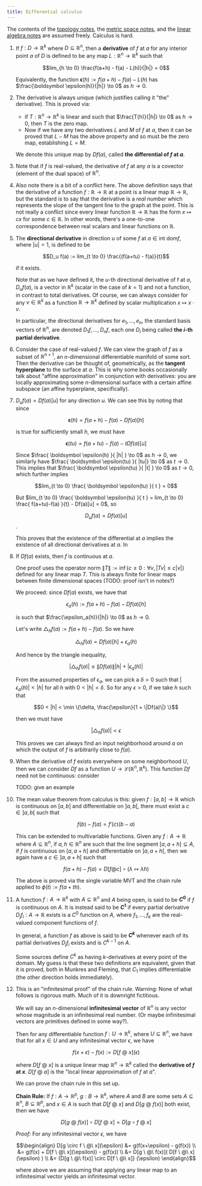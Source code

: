 ```yaml
---
title: Differential calculus
---
```

The contents of the [topology notes](basic_topology.html), the [metric space notes](metric_spaces.html), and the [linear algebra notes](linear_algebra.html) are assumed freely. Calculus is hard.

1. If $f: D \to \mathbb{R}^k$ where $D \subseteq \mathbb{R}^n$, then a **derivative** of $f$ at $a$ for any interior point $a$ of $D$ is defined to be any map $L: \mathbb{R}^n \to \mathbb{R}^k$ such that

    $$lim_{h \to 0} \frac{f(a+h) - f(a) - L(h)}{|h|} = 0$$

    Equivalently, the function $\boldsymbol \epsilon (h) := f(a+h) - f(a) - L(h)$ has $\frac{\boldsymbol \epsilon(h)}{|h|} \to 0$ as $h \to 0$.

2. The derivative is always unique (which justifies calling it "the" derivative). This is proved via:

     - if $T: \mathbb{R}^n \to \mathbb{R}^k$ is linear and such that $\frac{T(h)}{|h|} \to 0$ as $h \to 0$, then $T$ is the zero map.
     - Now if we have any two derivatives $L$ and $M$ of $f$ at $a$, then it can be proved that $L - M$ has the above property and so must be the zero map, establishing $L = M$.

    We denote this unique map by $Df(a)$, called **the differential of $f$ at $a$**.

3. Note that if $f$ is real-valued, the derivative of $f$ at any $a$ is a covector (element of the dual space) of $\mathbb{R}^n$.

4. Also note there is a bit of a conflict here. The above definition says that the derivative of a function $f: \mathbb{R} \to \mathbb{R}$ at a point is a linear map $\mathbb{R} \to \mathbb{R}$, but the standard is to say that the derivative is a *real number* which represents the slope of the tangent line to the graph at the point. This is not really a conflict since every linear function $\mathbb{R} \to \mathbb{R}$ has the form $x \mapsto cx$ for some $c \in \mathbb{R}$. In other words, there's a one-to-one correspondence between real scalars and linear functions on $\mathbb{R}$.

5. The **directional derivative** in direction $u$ of some $f$ at $a \in \text{int} \text{ dom} f$, where $|u| = 1$, is defined to be

    $$D_u f(a) := lim_{t \to 0} \frac{(f(a+tu) - f(a)}{t}$$

    if it exists.

    Note that as we have defined it, the $u$-th directional derivative of f at $a$, $D_u f(a)$, is a vector in $\mathbb{R}^k$ (scalar in the case of $k = 1$) and not a function, in contrast to total derivatives. Of course, we can always consider for any $v \in \mathbb{R}^k$ as a function $\mathbb{R} \to \mathbb{R}^k$ defined by scalar multiplication $x \mapsto x \cdot v$.

    In particular, the directional derivatives for $e_1, \ldots, e_n$, the standard basis vectors of $\mathbb{R}^n$, are denoted $D_1 f, \ldots, D_n f$, each one $D_i$ being called **the $i$-th partial derivative**.

6. Consider the case of real-valued $f$. We can view the graph of $f$ as a subset of $\mathbb{R}^{n+1}$, an $n$-dimensional differentiable manifold of some sort. Then the derivative can be thought of, geometrically, as the **tangent hyperplane** to the surface at $a$. This is why some books occasionally talk about "affine approximation" in conjunction with derivatives: you are locally approximating some $n$-dimensional surface with a certain affine subspace (an affine hyperplane, specifically).

7. $D_u f(a) = Df(a)[u]$ for any direction $u$. We can see this by noting that since

    $$\boldsymbol \epsilon(h) = f(a+h) - f(a) - Df(a)[h]$$

    is true for sufficiently small $h$, we must have

    $$\boldsymbol \epsilon(tu) = f(a+tu) - f(a) - t Df(a)[u]$$

    Since $\frac{ \boldsymbol \epsilon(h) }{ |h| } \to 0$ as $h \to 0$, we similarly have $\frac{ \boldsymbol \epsilon(tu) }{ |tu|} \to 0$ as $t \to 0$. This implies that $\frac{ \boldsymbol \epsilon(tu) }{ |t| } \to 0$ as $t \to 0$, which further implies

    $$lim_{t \to 0} \frac{ \boldsymbol \epsilon(tu) }{ t } = 0$$

    But $lim_{t \to 0} \frac{ \boldsymbol \epsilon(tu) }{ t } = lim_{t \to 0} \frac{ f(a+tu)-f(a) }{t} - Df(a)[u] = 0$, so

    $$D_u f(a) = Df(a)[u]$$.

    This proves that the existence of the differential at $a$ implies the existence of all directional derivatives at $a$. In

7. If $Df(a)$ exists, then $f$ is continuous at $a$.

    One proof uses the operator norm $\|T\| := \inf \{c \geq 0 : \forall v, |Tv| \leq c |v|\}$ defined for any linear map $T$. This is always finite for linear maps between finite dimensional spaces (TODO: proof isn't in notes?)

    We proceed: since $Df(a)$ exists, we have that

    $$\epsilon_a(h) := f(a+h) - f(a) - Df(a)[h]$$

    is such that $\frac{\epsilon_a(h)}{|h|} \to 0$ as $h \to 0$.

    Let's write $\triangle_h f(a) := f(a+h) - f(a)$. So we have

    $$\triangle_h f(a) = Df(a)[h] + \epsilon_a(h)$$

    And hence by the triangle inequality,

    $$|\triangle_h f(a)| \leq \|Df(a)\| |h| + |\epsilon_a(h)|$$

    From the assumed properties of $\epsilon_a$, we can pick a $\delta > 0$ such that $|\epsilon_a(h)| < |h|$ for all $h$ with $0 < |h| < \delta$. So for any $\epsilon > 0$, if we take $h$ such that

    $$0 < |h| < \min \{\delta, \frac{\epsilon}{1 + \|Df(a)\|} \}$$

    then we must have

    $$|\triangle_h f(a)| < \epsilon$$

    This proves we can always find an input neighborhood around $a$ on which the output of $f$ is arbitrarily close to $f(a)$.

8. When the derivative of $f$ exists everywhere on some neighborhood $U$, then we can consider $Df$ as a function $U \to \mathcal{L}(\mathbb{R}^n, \mathbb{R}^k)$. This function $Df$ need not be continuous: consider 

    TODO: give an example

9. The mean value theorem from calculus is this: given $f: [a, b] \to \mathbb{R}$ which is continuous on $[a, b]$ and differentiable on $]a, b[$, there must exist a $c \in ]a, b[$ such that

    $$f(b)-f(a) = f'(c) (b - a)$$

    This can be extended to multivariable functions. Given any $f: A \to \mathbb{R}$ where $A \subseteq \mathbb{R}^n$, if $a, h \in \mathbb{R}^n$ are such that the line segment $[a, a+h] \subseteq A$, if $f$ is continuous on $[a, a+h]$ and differentiable on $]a, a+h[$, then we again have a $c \in ]a, a+h[$ such that

    $$f(a+h)-f(a) = D[f @ c] \circ (\lambda \mapsto \lambda h)$$

    The above is proved via the single variable MVT and the chain rule applied to $\phi(t) := f(a + th)$.

10. A function $f: A \to \mathbb{R}^k$ with $A \subseteq \mathbb{R}^n$ and $A$ being open, is said to be **$C^0$** if $f$ is continuous on $A$. It is instead said to be **$C^1$** if every partial derivative $D_j f_i: A \to \mathbb{R}$ exists is a $C^0$ function on $A$, where $f_1, \ldots, f_k$ are the real-valued component functions of $f$.

    In general, a function $f$ as above is said to be **$C^k$** whenever each of its partial derivatives $D_j f_i$ exists and is $C^{k-1}$ on $A$.

    Some sources define $C^k$ as having $k$-derivatives at every point of the domain. My guess is that these two definitions are equivalent, given that it is proved, both in Munkres and Fleming, that $C_1$ implies differentiable (the other direction holds immediately).

11. This is an "infinitesimal proof" of the chain rule. Warning: None of what follows is rigorous math. Much of it is downright fictitious.

    We will say an $n$-dimensional **infinitesimal vector** of $\mathbb{R}^n$ is any vector whose magnitude is an infinitesimal real number. (Or maybe infinitesimal vectors are primitives defined in some way?).

    Then for any differentiable function $f: U \to \mathbb{R}^k$, where $U \subseteq \mathbb{R}^n$, we have that for all $x \in U$ and any infinitesimal vector $\epsilon$, we have

    $$f(x + \epsilon) - f(x) := D[f \ @\  x](\epsilon)$$

    where $D[f \ @\  x]$ is a unique linear map $\mathbb{R}^n \to \mathbb{R}^k$ called the **derivative of $f$ at $x$**. $D[f \ @\  a]$ is the "local linear approximation of $f$ at $a$".

    We can prove the chain rule in this set up.

    **Chain Rule:** If $f: A \to \mathbb{R}^p$, $g: B \to \mathbb{R}^k$, where $A$ and $B$ are some sets $A \subseteq \mathbb{R}^n$, $B \subseteq \mathbb{R}^p$, and $x \in A$ is such that $D[f \ @\  x]$ and $D[g \ @\  f(x)]$ both exist, then we have

    $$D[g \ @\  f(x)] \circ D[f \ @\  x] = D[g \circ f \ @\  x]$$

    *Proof:* For any infinitesimal vector $\epsilon$, we have

    $$\begin{align}
        D[g \circ f \ @\  x](\epsilon) &= g(f(x+\epsilon) - g(f(x)) \\
        &= g(f(x) + D[f \ @\  x](\epsilon)) - g(f(x)) \\
        &= D[g \ @\  f(x)]( D[f \ @\  x](\epsilon) ) \\
        &= {D[g \ @\  f(x)] \circ D[f \ @\  x]} (\epsilon)
      \end{align}$$

    where above we are assuming that applying any linear map to an infinitesimal vector yields an infinitesimal vector.
